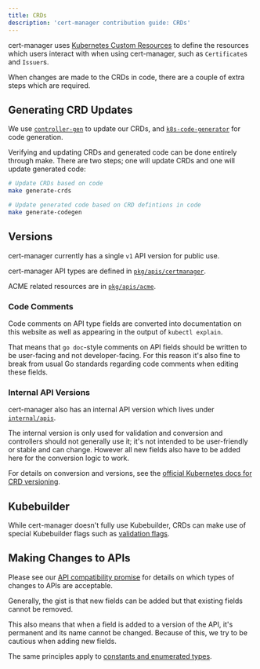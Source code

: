```yaml
---
title: CRDs
description: 'cert-manager contribution guide: CRDs'
---
```


cert-manager uses [Kubernetes Custom Resources](https://kubernetes.io/docs/concepts/extend-kubernetes/api-extension/custom-resources/) to define
the resources which users interact with when using cert-manager, such as `Certificate`s and `Issuer`s.

When changes are made to the CRDs in code, there are a couple of extra steps which are required.

## Generating CRD Updates

We use [`controller-gen`](https://book.kubebuilder.io/reference/controller-gen.html) to update our CRDs, and [`k8s-code-generator`](https://github.com/kubernetes/code-generator)
for code generation.

Verifying and updating CRDs and generated code can be done entirely through make. There are two steps; one will update CRDs and one will update generated code:

```bash
# Update CRDs based on code
make generate-crds

# Update generated code based on CRD defintions in code
make generate-codegen
```

## Versions

cert-manager currently has a single `v1` API version for public use.

cert-manager API types are defined in [`pkg/apis/certmanager`](https://github.com/cert-manager/cert-manager/tree/master/pkg/apis/certmanager).

ACME related resources are in [`pkg/apis/acme`](https://github.com/cert-manager/cert-manager/tree/master/pkg/apis/acme).

### Code Comments

Code comments on API type fields are converted into documentation on this website as well as appearing in the output of `kubectl explain`.

That means that `go doc`-style comments on API fields should be written to be user-facing and not developer-facing. For this reason it's also fine to break from
usual Go standards regarding code comments when editing these fields.

### Internal API Versions

cert-manager also has an internal API version which lives under [`internal/apis`](https://github.com/cert-manager/cert-manager/tree/master/internal/apis).

The internal version is only used for validation and conversion and controllers should not generally use it; it's not intended to be user-friendly or stable and can change.
However all new fields also have to be added here for the conversion logic to work.

For details on conversion and versions, see the [official Kubernetes docs for CRD versioning](https://kubernetes.io/docs/tasks/extend-kubernetes/custom-resources/custom-resource-definition-versioning/).

## Kubebuilder

While cert-manager doesn't fully use Kubebuilder, CRDs can make use of special Kubebuilder flags such as [validation flags](https://book.kubebuilder.io/reference/markers/crd-validation.html).

## Making Changes to APIs

Please see our [API compatibility promise](../contributing/api-compatibility.md) for details on which types of changes to APIs are acceptable.

Generally, the gist is that new fields can be added but that existing fields cannot be removed.

This also means that when a field is added to a version of the API, it's permanent and its name cannot be changed. Because of this, we try to be cautious when adding new fields.

The same principles apply to [constants and enumerated types](https://kubernetes.io/docs/reference/using-api/deprecation-policy/#enumerated-or-constant-values).
